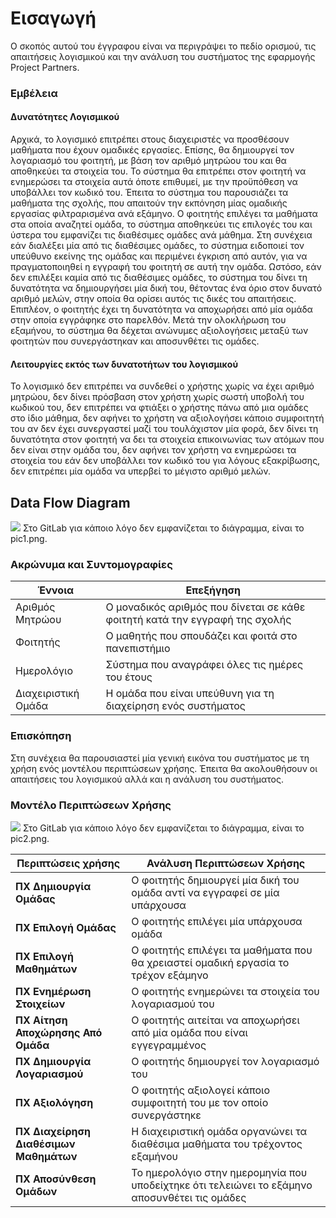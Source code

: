 # Εισαγωγή



Ο σκοπός αυτού του έγγραφου είναι να περιγράψει το πεδίο ορισμού, τις απαιτήσεις λογισμικού και την ανάλυση του συστήματος της εφαρμογής Project Partners.

### Εμβέλεια

#### Δυνατότητες Λογισμικού
Αρχικά, το λογισμικό επιτρέπει στους διαχειριστές να προσθέσουν μαθήματα που έχουν ομαδικές εργασίες. Επίσης, θα δημιουργεί τον λογαριασμό του φοιτητή, με βάση τον αριθμό μητρώου του και θα αποθηκεύει τα στοιχεία του. Το σύστημα θα επιτρέπει στον φοιτητή να ενημερώσει τα στοιχεία αυτά όποτε επιθυμεί, με την προϋπόθεση να υποβάλλει τον κωδικό του. Έπειτα το σύστημα του παρουσιάζει τα μαθήματα της σχολής, που απαιτούν την εκπόνηση μίας ομαδικής εργασίας φιλτραρισμένα ανά εξάμηνο. Ο φοιτητής επιλέγει τα μαθήματα στα οποία αναζητεί ομάδα, το σύστημα αποθηκεύει τις επιλογές του και ύστερα του εμφανίζει τις διαθέσιμες ομάδες ανά μάθημα. Στη συνέχεια εάν διαλέξει μία από τις διαθέσιμες ομάδες, το σύστημα ειδοποιεί τον υπεύθυνο εκείνης της ομάδας και περιμένει έγκριση από αυτόν, για να πραγματοποιηθεί η εγγραφή του φοιτητή σε αυτή την ομάδα. Ωστόσο, εάν δεν επιλέξει καμία από τις διαθέσιμες ομάδες, το σύστημα του δίνει τη δυνατότητα να δημιουργήσει μία δική του, θέτοντας ένα όριο στον δυνατό αριθμό μελών, στην οποία θα ορίσει αυτός τις δικές του απαιτήσεις. Επιπλέον, ο φοιτητής έχει τη δυνατότητα να αποχωρήσει από μία ομάδα στην οποία εγγράφηκε στο παρελθόν. Μετά την ολοκλήρωση του εξαμήνου, το σύστημα θα δέχεται ανώνυμες αξιολογήσεις μεταξύ των φοιτητών που συνεργάστηκαν και αποσυνθέτει τις ομάδες.

#### Λειτουργίες εκτός των δυνατοτήτων του λογισμικού
Το λογισμικό δεν επιτρέπει να συνδεθεί ο χρήστης χωρίς να έχει αριθμό μητρώου, δεν δίνει πρόσβαση στον χρήστη χωρίς σωστή υποβολή του κωδικού του, δεν επιτρέπει να φτιάξει ο χρήστης πάνω από μια ομάδες στο ίδιο μάθημα, δεν αφήνει το χρήστη να αξιολογήσει κάποιο συμφοιτητή του αν δεν έχει συνεργαστεί μαζί του τουλάχιστον μία φορά, δεν δίνει τη δυνατότητα στον φοιτητή να δει τα στοιχεία επικοινωνίας των ατόμων που δεν είναι στην ομάδα του, δεν αφήνει τον χρήστη να ενημερώσει τα στοιχεία του εάν δεν υποβάλλει τον κωδικό του για λόγους εξακρίβωσης, δεν επιτρέπει μία ομάδα να υπερβεί το μέγιστο αριθμό μελών.


## Data Flow Diagram
![](uml/requirements/pic1.png)
Στο GitLab για κάποιο λόγο δεν εμφανίζεται το διάγραμμα, είναι το pic1.png.
### Ακρώνυμα και Συντομογραφίες

|  Έννοια  |   Επεξήγηση     |
|----------------------|----------------------------------|
| Αριθμός Μητρώου                | Ο μοναδικός αριθμός που δίνεται σε κάθε φοιτητή κατά την εγγραφή της σχολής |
| Φοιτητής| Ο μαθητής που σπουδάζει και φοιτά στο πανεπιστήμιο|
| Ημερολόγιο| Σύστημα που αναγράφει όλες τις ημέρες του έτους|
| Διαχειριστική Ομάδα| Η ομάδα που είναι υπεύθυνη για τη διαχείρηση ενός συστήματος|

### Επισκόπηση

Στη συνέχεια θα παρουσιαστεί μία γενική εικόνα του συστήματος με τη χρήση ενός μοντέλου περιπτώσεων χρήσης. Έπειτα θα ακολουθήσουν οι απαιτήσεις του λογισμικού αλλά και η ανάλυση του συστήματος.


### Μοντέλο Περιπτώσεων Χρήσης

![](uml/requirements/pic2.png)
Στο GitLab για κάποιο λόγο δεν εμφανίζεται το διάγραμμα, είναι το pic2.png.

|  Περιπτώσεις χρήσης  |   Ανάλυση Περιπτώσεων Χρήσης     |
| -------------------- |----------------------------------|
| **ΠΧ Δημιουργία Ομάδας** | Ο φοιτητής δημιουργεί μία δική του ομάδα αντί να εγγραφεί σε μία υπάρχουσα|
| **ΠΧ Επιλογή Ομάδας**| Ο φοιτητής επιλέγει μία υπάρχουσα ομάδα |
| **ΠΧ Επιλογή Μαθημάτων**| Ο φοιτητής επιλέγει τα μαθήματα που θα χρειαστεί ομαδική εργασία το τρέχον εξάμηνο|
| **ΠΧ Ενημέρωση Στοιχείων**| Ο φοιτητής ενημερώνει τα στοιχεία του λογαριασμού του|
| **ΠΧ Αίτηση Αποχώρησης Από Ομάδα**| Ο φοιτητής αιτείται να αποχωρήσει από μία ομάδα που είναι εγγεγραμμένος|
| **ΠΧ Δημιουργία Λογαριασμού**| Ο φοιτητής δημιουργεί τον λογαριασμό του|
|**ΠΧ Αξιολόγηση**| Ο φοιτητής αξιολογεί κάποιο συμφοιτητή του με τον οποίο συνεργάστηκε|
|**ΠΧ Διαχείρηση Διαθέσιμων Μαθημάτων**| Η διαχειριστική ομάδα οργανώνει τα διαθέσιμα μαθήματα του τρέχοντος εξαμήνου|
|**ΠΧ Αποσύνθεση Ομάδων**| Το ημερολόγιο στην ημερομηνία που υποδείχτηκε ότι τελειώνει το εξάμηνο αποσυνθέτει τις ομάδες|